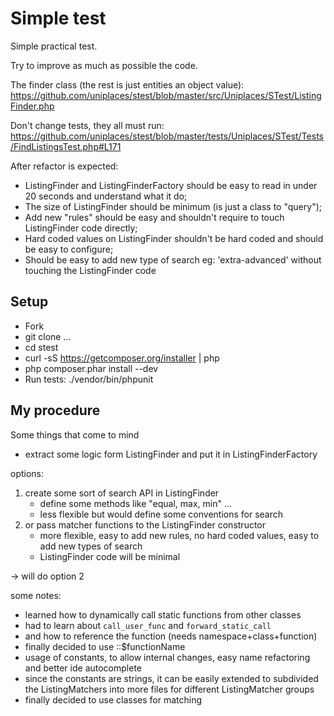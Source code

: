 # Simple test

Simple practical test.

Try to improve as much as possible the code.

The finder class (the rest is just entities an object value):
https://github.com/uniplaces/stest/blob/master/src/Uniplaces/STest/ListingFinder.php

Don't change tests, they all must run:
https://github.com/uniplaces/stest/blob/master/tests/Uniplaces/STest/Tests/FindListingsTest.php#L171

After refactor is expected:
* ListingFinder and ListingFinderFactory should be easy to read in under 20 seconds and understand what it do;
* The size of ListingFinder should be minimum (is just a class to "query");
* Add new "rules" should be easy and shouldn't require to touch ListingFinder code directly;
* Hard coded values on ListingFinder shouldn't be hard coded and should be easy to configure;
* Should be easy to add new type of search eg: 'extra-advanced' without touching the ListingFinder code

## Setup

* Fork
* git clone ...
* cd stest
* curl -sS https://getcomposer.org/installer | php
* php composer.phar install --dev
* Run tests: ./vendor/bin/phpunit


## My procedure
Some things that come to mind

* extract some logic form ListingFinder and put it in ListingFinderFactory

options:

1. create some sort of search API in ListingFinder
    * define some methods like "equal, max, min" ...
    * less flexible but would define some conventions for search
2. or pass matcher functions to the ListingFinder constructor  
    * more flexible, easy to add new rules, no hard coded values, easy to add new types of search
    * ListingFinder code will be minimal

-> will do option 2

some notes:

* learned how to dynamically call static functions from other classes
* had to learn about `call_user_func` and `forward_static_call`
* and how to reference the function (needs namespace+class+function)
* finally decided to use ::$functionName
* usage of constants, to allow internal changes, easy name refactoring and better ide autocomplete
* since the constants are strings, it can be easily extended to subdivided the ListingMatchers into more files
 for different ListingMatcher groups
* finally decided to use classes for matching 
